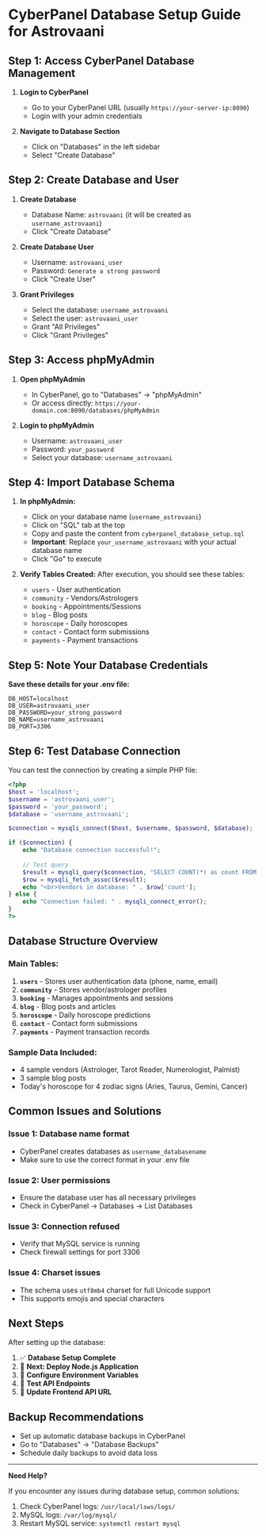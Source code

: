 # CyberPanel Database Setup Guide for Astrovaani

## Step 1: Access CyberPanel Database Management

1. **Login to CyberPanel**
   - Go to your CyberPanel URL (usually `https://your-server-ip:8090`)
   - Login with your admin credentials

2. **Navigate to Database Section**
   - Click on "Databases" in the left sidebar
   - Select "Create Database"

## Step 2: Create Database and User

1. **Create Database**
   - Database Name: `astrovaani` (it will be created as `username_astrovaani`)
   - Click "Create Database"

2. **Create Database User**
   - Username: `astrovaani_user`
   - Password: `Generate a strong password`
   - Click "Create User"

3. **Grant Privileges**
   - Select the database: `username_astrovaani`
   - Select the user: `astrovaani_user`
   - Grant "All Privileges"
   - Click "Grant Privileges"

## Step 3: Access phpMyAdmin

1. **Open phpMyAdmin**
   - In CyberPanel, go to "Databases" → "phpMyAdmin"
   - Or access directly: `https://your-domain.com:8090/databases/phpMyAdmin`

2. **Login to phpMyAdmin**
   - Username: `astrovaani_user`
   - Password: `your_password`
   - Select your database: `username_astrovaani`

## Step 4: Import Database Schema

1. **In phpMyAdmin:**
   - Click on your database name (`username_astrovaani`)
   - Click on "SQL" tab at the top
   - Copy and paste the content from `cyberpanel_database_setup.sql`
   - **Important**: Replace `your_username_astrovaani` with your actual database name
   - Click "Go" to execute

2. **Verify Tables Created:**
   After execution, you should see these tables:
   - `users` - User authentication
   - `community` - Vendors/Astrologers
   - `booking` - Appointments/Sessions
   - `blog` - Blog posts
   - `horoscope` - Daily horoscopes
   - `contact` - Contact form submissions
   - `payments` - Payment transactions

## Step 5: Note Your Database Credentials

**Save these details for your .env file:**

```
DB_HOST=localhost
DB_USER=astrovaani_user
DB_PASSWORD=your_strong_password
DB_NAME=username_astrovaani
DB_PORT=3306
```

## Step 6: Test Database Connection

You can test the connection by creating a simple PHP file:

```php
<?php
$host = 'localhost';
$username = 'astrovaani_user';
$password = 'your_password';
$database = 'username_astrovaani';

$connection = mysqli_connect($host, $username, $password, $database);

if ($connection) {
    echo "Database connection successful!";
    
    // Test query
    $result = mysqli_query($connection, "SELECT COUNT(*) as count FROM community");
    $row = mysqli_fetch_assoc($result);
    echo "<br>Vendors in database: " . $row['count'];
} else {
    echo "Connection failed: " . mysqli_connect_error();
}
?>
```

## Database Structure Overview

### Main Tables:
1. **`users`** - Stores user authentication data (phone, name, email)
2. **`community`** - Stores vendor/astrologer profiles
3. **`booking`** - Manages appointments and sessions
4. **`blog`** - Blog posts and articles
5. **`horoscope`** - Daily horoscope predictions
6. **`contact`** - Contact form submissions
7. **`payments`** - Payment transaction records

### Sample Data Included:
- 4 sample vendors (Astrologer, Tarot Reader, Numerologist, Palmist)
- 3 sample blog posts
- Today's horoscope for 4 zodiac signs (Aries, Taurus, Gemini, Cancer)

## Common Issues and Solutions

### Issue 1: Database name format
- CyberPanel creates databases as `username_databasename`
- Make sure to use the correct format in your .env file

### Issue 2: User permissions
- Ensure the database user has all necessary privileges
- Check in CyberPanel → Databases → List Databases

### Issue 3: Connection refused
- Verify that MySQL service is running
- Check firewall settings for port 3306

### Issue 4: Charset issues
- The schema uses `utf8mb4` charset for full Unicode support
- This supports emojis and special characters

## Next Steps

After setting up the database:

1. ✅ **Database Setup Complete**
2. 🔄 **Next: Deploy Node.js Application**
3. 🔄 **Configure Environment Variables**
4. 🔄 **Test API Endpoints**
5. 🔄 **Update Frontend API URL**

## Backup Recommendations

- Set up automatic database backups in CyberPanel
- Go to "Databases" → "Database Backups"
- Schedule daily backups to avoid data loss

---

**Need Help?** 

If you encounter any issues during database setup, common solutions:
1. Check CyberPanel logs: `/usr/local/lsws/logs/`
2. MySQL logs: `/var/log/mysql/`
3. Restart MySQL service: `systemctl restart mysql`
